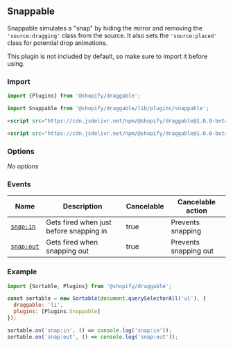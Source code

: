 ## Snappable

Snappable simulates a "snap" by hiding the mirror and removing the `'source:dragging'` class from the source.
It also sets the `'source:placed'` class for potential drop animations.

This plugin is not included by default, so make sure to import it before using.

### Import

```js
import {Plugins} from '@shopify/draggable';
```

```js
import Snappable from '@shopify/draggable/lib/plugins/snappable';
```

```html
<script src="https://cdn.jsdelivr.net/npm/@shopify/draggable@1.0.0-beta.4/lib/plugins.js"></script>
```

```html
<script src="https://cdn.jsdelivr.net/npm/@shopify/draggable@1.0.0-beta.4/lib/plugins/snappable.js"></script>
```

### Options

_No options_

### Events

| Name                    | Description                                                | Cancelable  | Cancelable action     |
| ----------------------- | ---------------------------------------------------------- | ----------- | --------------------- |
| [`snap:in`][snapin]     | Gets fired when just before snapping in                    | true        | Prevents snapping     |
| [`snap:out`][snapout]   | Gets fired when snapping out                               | true        | Prevents snapping out |

[snapin]: SnappableEvent#snapinevent
[snapout]: SnappableEvent#snapoutevent

### Example

```js
import {Sortable, Plugins} from '@shopify/draggable';

const sortable = new Sortable(document.querySelectorAll('ul'), {
  draggable: 'li',
  plugins: [Plugins.Snappable]
});

sortable.on('snap:in', () => console.log('snap:in'));
sortable.on('snap:out', () => console.log('snap:out'));
```
